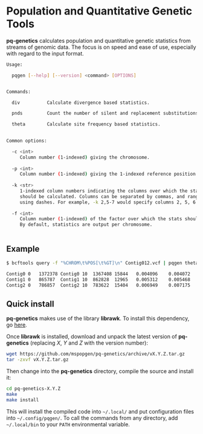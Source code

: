# Population and Quantitative Genetic Tools

**pq-genetics** calculates population and quantitative genetic statistics from streams of genomic data. The focus is on speed and ease of use, especially with regard to the input format.

```bash
Usage:

  pqgen [--help] [--version] <command> [OPTIONS]


Commands:

  div          Calculate divergence based statistics.

  pnds         Count the number of silent and replacement substitutions and polymorphisms.

  theta        Calculate site frequency based statistics.
    

Common options:

  -c <int>
     Column number (1-indexed) giving the chromosome.
     
  -p <int>
     Column number (1-indexed) giving the 1-indexed reference position.
     
  -k <str>
     1-indexed column numbers indicating the columns over which the statistic
     should be calculated. Columns can be separated by commas, and ranges specified
     using dashes. For example, -k 2,5-7 would specify columns 2, 5, 6 and 7.
     
  -f <int>
     Column number (1-indexed) of the factor over which the stats should be calculated.
     By default, statistics are output per chromosome.
     
```
## Example

```bash
$ bcftools query -f "%CHROM\t%POS[\t%GT]\n" Contig012.vcf | pqgen theta -c 1 -p 2 -k 3-7

Contig0	0	1372378	Contig0	10	1367408	15844	0.004096	0.004072	-0.029052
Contig1	0	865787	Contig1	10	862828	12965	0.005312	0.005468	0.148427
Contig2	0	786857	Contig2	10	783622	15404	0.006949	0.007175	0.163521
```


## Quick install

**pq-genetics** makes use of the library **librawk**. To install this dependency, go [here](https://github.com/mspopgen/librawk).

Once **librawk** is installed, download and unpack the latest version of **pq-genetics** (replacing *X*, *Y* and *Z* with the version number):
```bash
wget https://github.com/mspopgen/pq-genetics/archive/vX.Y.Z.tar.gz
tar -zxvf vX.Y.Z.tar.gz
```
Then change into the **pq-genetics** directory, compile the source and install it:
```bash
cd pq-genetics-X.Y.Z
make
make install
```
This will install the compiled code into ```~/.local/``` and put configuration files into ```~/.config/pqgen/```. To call the commands from any directory, add ```~/.local/bin``` to your ```PATH``` environmental variable.
